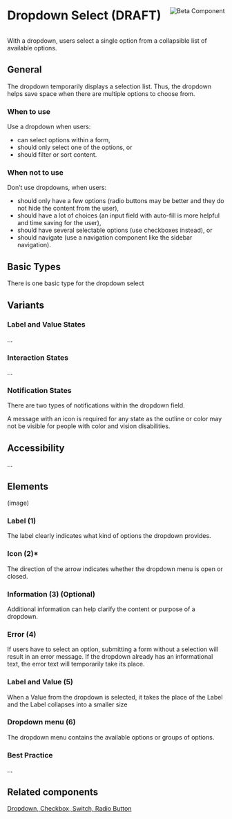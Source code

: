 <div style="display: inline-flex; align-items: center; justify-content: space-between; width: 100%;">
    <h1>Dropdown Select (DRAFT)</h1>
    <img src="assets/beta.png" alt="Beta Component" />
</div>

With a dropdown, users select a single option from a collapsible list of available options.

## General

The dropdown temporarily displays a selection list. Thus, the dropdown helps save space when there are multiple options to choose from.

### When to use

Use a dropdown when users:
- can select options within a form,
- should only select one of the options, or
- should filter or sort content.

### When not to use

Don’t use dropdowns, when users:
- should only have a few options (radio buttons may be better and they do not hide the content from the user),
- should have a lot of choices (an input field with auto-fill is more helpful and time saving for the user),
- should have several selectable options (use checkboxes instead), or
- should navigate (use a navigation component like the sidebar navigation).

## Basic Types

There is one basic type for the dropdown select

## Variants

### Label and Value States

…

### Interaction States

…

### Notification States

There are two types of notifications within the dropdown field. 

A message with an icon is required for any state as the outline or color may not be visible for people with color and vision disabilities.

## Accessibility

…

## Elements

(image)

### Label (1)

The label clearly indicates what kind of options the dropdown provides.

### Icon (2)*

The direction of the arrow indicates whether the dropdown menu is open or closed.

### Information (3) (Optional)

Additional information can help clarify the content or purpose of a dropdown.

### Error (4)

If users have to select an option, submitting a form without a selection will result in an error message. If the dropdown already has an informational text, the error text will temporarily take its place.

### Label and Value (5)

When a Value from the dropdown is selected, it takes the place of the Label and the Label collapses into a smaller size

### Dropdown menu (6)

The dropdown menu contains the available options or groups of options.

### Best Practice

…

## Related components

[Dropdown, ](?path=/docs/components-dropdown--standard)
[Checkbox, ](?path=/usage/components-checkbox--standard)
[Switch, ](?path=/usage/components-switch--standard)
[Radio Button](?path=/usage/components-radio-button--standard)
